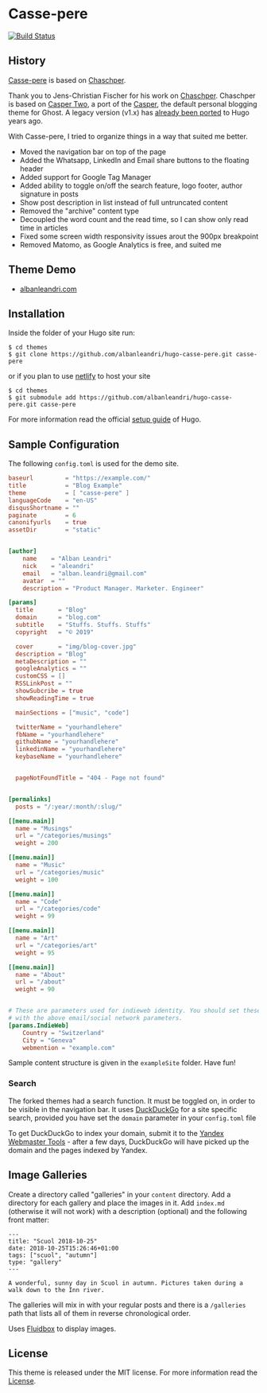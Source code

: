 # Casse-pere

[![Build Status](https://travis-ci.org/albanleandri/hugo-casse-pere.svg?branch=master)](https://travis-ci.org/albanleandri/hugo-casse-pere)

## History
[Casse-pere](https://github.com/albanleandri/hugo-casse-pere) is based on [Chaschper](https://github.com/jcfischer/hugo-chaschper).

Thank you to Jens-Christian Fischer for his work on [Chaschper](https://github.com/jcfischer/hugo-chaschper). Chaschper is based on [Casper Two](https://github.com/eueung/hugo-casper-two), a port of the [Casper](https://github.com/TryGhost/Casper), the default personal blogging theme for Ghost. A legacy version (v1.x) has [already been ported](https://github.com/vjeantet/hugo-theme-casper) to Hugo years ago.

With Casse-pere, I tried to organize things in a way that suited me better.

* Moved the navigation bar on top of the page
* Added the Whatsapp, LinkedIn and Email share buttons to the floating header
* Added support for Google Tag Manager
* Added ability to toggle on/off the search feature, logo footer, author signature in posts
* Show post description in list instead of full untruncated content
* Removed the "archive" content type
* Decoupled the word count and the read time, so I can show only read time in articles
* Fixed some screen width responsivity issues arout the 900px breakpoint
* Removed Matomo, as Google Analytics is free, and suited me

## Theme Demo

- [albanleandri.com](https://albanleandri.com/)

## Installation

Inside the folder of your Hugo site run:

    $ cd themes
    $ git clone https://github.com/albanleandri/hugo-casse-pere.git casse-pere
    
or if you plan to use [netlify](https://netlify.com) to host your site
   
    $ cd themes
    $ git submodule add https://github.com/albanleandri/hugo-casse-pere.git casse-pere
   

For more information read the official [setup guide](//gohugo.io/overview/installing/) of Hugo.


## Sample Configuration

The following `config.toml` is used for the demo site. 

```toml
baseurl         = "https://example.com/"
title           = "Blog Example"
theme           = [ "casse-pere" ]
languageCode    = "en-US"
disqusShortname = ""
paginate        = 6
canonifyurls    = true
assetDir        = "static"


[author]
    name    = "Alban Leandri"
    nick    = "aleandri"
    email   = "alban.leandri@gmail.com"
    avatar  = ""
    description = "Product Manager. Marketer. Engineer"

[params]
  title       = "Blog"
  domain      = "blog.com"
  subtitle    = "Stuffs. Stuffs. Stuffs"
  copyright   = "© 2019"

  cover       = "img/blog-cover.jpg"
  description = "Blog"
  metaDescription = ""
  googleAnalytics = ""
  customCSS = []
  RSSLinkPost = ""
  showSubcribe = true
  showReadingTime = true

  mainSections = ["music", "code"]

  twitterName = "yourhandlehere"
  fbName = "yourhandlehere"
  githubName = "yourhandlehere"
  linkedinName = "yourhandlehere"
  keybaseName = "yourhandlehere"


  pageNotFoundTitle = "404 - Page not found"


[permalinks]
  posts = "/:year/:month/:slug/"

[[menu.main]]
  name = "Musings"
  url = "/categories/musings"
  weight = 200

[[menu.main]]
  name = "Music"
  url = "/categories/music"
  weight = 100

[[menu.main]]
  name = "Code"
  url = "/categories/code"
  weight = 99

[[menu.main]]
  name = "Art"
  url = "/categories/art"
  weight = 95

[[menu.main]]
  name = "About"
  url = "/about"
  weight = 90


# These are parameters used for indieweb identity. You should set these along
# with the above email/social network parameters.
[params.IndieWeb]
    Country = "Switzerland"
    City = "Geneva"
    webmention = "example.com"

```

Sample content structure is given in the `exampleSite` folder. Have fun!

### Search

The forked themes had a search function. It must be toggled on, in order to be visible in the navigation bar.
It uses [DuckDuckGo](https://duckduckgo.com) for a site specific search, provided you have set the `domain` parameter in your `config.toml` file

To get DuckDuckGo to index your domain, submit it to the 
[Yandex Webmaster Tools](https://webmaster.yandex.com) -
after a few days, DuckDuckGo will have picked up the domain and the pages indexed by Yandex.

## Image Galleries

Create a directory called "galleries" in your `content` directory. Add a directory for each 
gallery and place the images in it. Add `index.md` (otherwise it will not work) with a
description (optional) and the following front matter:

    ---
    title: "Scuol 2018-10-25"
    date: 2018-10-25T15:26:46+01:00
    tags: ["scuol", "autumn"]
    type: "gallery"
    ---
    
    A wonderful, sunny day in Scuol in autumn. Pictures taken during a walk down to the Inn river.

The galleries will mix in with your regular posts and there is
a `/galleries` path that lists all of them in reverse chronological order.

Uses [Fluidbox](https://terrymun.github.io/Fluidbox/demo/index.html) to display images.


## License

This theme is released under the MIT license. For more information read the [License](//github.com/albanleandri/hugo-kashpair/blob/master/LICENSE.md).